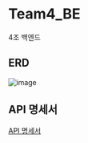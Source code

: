 # Team4_BE
4조 백엔드
## ERD
![image](https://github.com/user-attachments/assets/41db5ea0-34ee-461d-bec4-8ba1edd10975)
## API 명세서
[API 명세서](https://www.notion.so/profile-8806c6715deb4e2ca01704d6fde5edf4?pvs=21)
